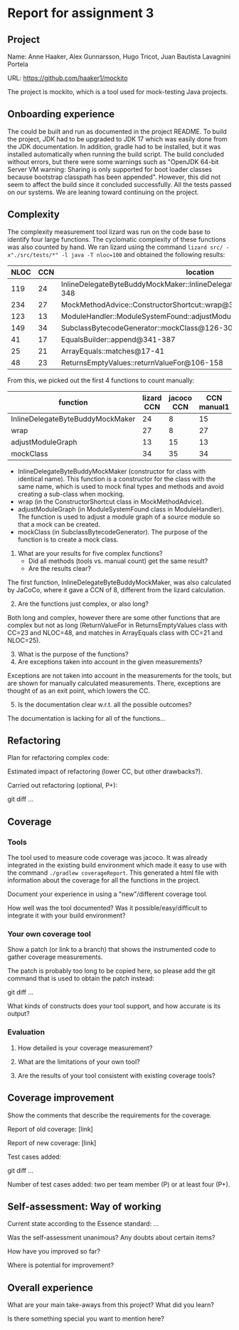 # Report for assignment 3

## Project

Name: Anne Haaker, Alex Gunnarsson, Hugo Tricot, Juan Bautista Lavagnini Portela

URL: https://github.com/haaker1/mockito 

The project is mockito, which is a tool used for mock-testing Java projects.

## Onboarding experience

The could be built and run as documented in the project README. To build the project, JDK had to be upgraded to JDK 17 which was easily done from the JDK documentation. In addition, gradle had to be installed, but it was installed automatically when running the build script. The build concluded without errors, but there were some warnings such as "OpenJDK 64-bit Server VM warning: Sharing is only supported for boot loader classes because bootstrap classpath has been appended". However, this did not seem to affect the build since it concluded successfully. All the tests passed on our systems. We are leaning toward continuing on the project.

## Complexity

The complexity measurement tool lizard was run on the code base to identify four large functions. The cyclomatic complexity of these functions was also counted by hand. We ran lizard using the command `lizard src/ -x"./src/tests/*" -l java -T nloc=100` and obtained the following results:

| NLOC | CCN | location                                                                   | file                                                                                         |
|------|-----|----------------------------------------------------------------------------|----------------------------------------------------------------------------------------------|
| 119  | 24  | InlineDelegateByteBuddyMockMaker::InlineDelegateByteBuddyMockMaker@225-348 | @src/main/java/org/mockito/internal/creation/bytebuddy/InlineDelegateByteBuddyMockMaker.java |
| 234  | 27  | MockMethodAdvice::ConstructorShortcut::wrap@387-643                        | @src/main/java/org/mockito/internal/creation/bytebuddy/MockMethodAdvice.java                 |
| 123  | 13  | ModuleHandler::ModuleSystemFound::adjustModuleGraph@170-292                | @src/main/java/org/mockito/internal/creation/bytebuddy/ModuleHandler.java                    |
| 149  | 34  | SubclassBytecodeGenerator::mockClass@126-301                               | @src/main/java/org/mockito/internal/creation/bytebuddy/SubclassBytecodeGenerator.java        |
| 41   | 17  | EqualsBuilder::append@341-387                                              | @src/main/java/org/mockito/internal/matchers/apachecommons/EqualsBuilder.java                |
| 25   | 21  | ArrayEquals::matches@17-41                                                 | @src/main/java/org/mockito/internal/matchers/ArrayEquals.java                                |
| 48   | 23  | ReturnsEmptyValues::returnValueFor@106-158                                 | @src/main/java/org/mockito/internal/stubbing/defaultanswers/ReturnsEmptyValues.java          |

From this, we picked out the first 4 functions to count manually: 

| function                         | lizard CCN | jacoco CCN | CCN manual1 | CCN manual2 |
|----------------------------------|------------|------------|-------------|-------------|
| InlineDelegateByteBuddyMockMaker | 24         | 8          | 15          | 8           |
| wrap                             | 27         | 8          | 27          | 24          |
| adjustModuleGraph                | 13         | 15         | 13          | 10          |
| mockClass                        | 34         | 35         | 34          | 39          |

* InlineDelegateByteBuddyMockMaker (constructor for class with identical name). This function is a constructor for the class with the same name, which is used to mock final types and methods and avoid creating a sub-class when mocking.
* wrap (in the ConstructorShortcut class in MockMethodAdvice). 
* adjustModuleGraph (in ModuleSystemFound class in ModuleHandler). The function is used to adjust a module graph of a source module so that a mock can be created.
* mockClass (in SubclassBytecodeGenerator). The purpose of the function is to create a mock class.

1. What are your results for five complex functions?
   * Did all methods (tools vs. manual count) get the same result?
   * Are the results clear?

The first function, InlineDelegateByteBuddyMockMaker, was also calculated by JaCoCo, where it gave a CCN of 8, different from the lizard calculation. 

2. Are the functions just complex, or also long?

Both long and complex, however there are some other functions that are complex but not as long (ReturnValueFor in ReturnsEmptyValues class with CC=23 and NLOC=48, and matches in ArrayEquals class with CC=21 and NLOC=25).

3. What is the purpose of the functions?
4. Are exceptions taken into account in the given measurements?

Exceptions are not taken into account in the measurements for the tools, but are shown for manually calculated measurements. There, exceptions are thought of as an exit point, which lowers the CC.

5. Is the documentation clear w.r.t. all the possible outcomes?

The documentation is lacking for all of the functions...

## Refactoring

Plan for refactoring complex code:

Estimated impact of refactoring (lower CC, but other drawbacks?).

Carried out refactoring (optional, P+):

git diff ...

## Coverage

### Tools

The tool used to measure code coverage was jacoco. It was already integrated in the existing build environment which made it easy to use with the command `./gradlew coverageReport`. This generated a html file with information about the coverage for all the functions in the project. 



Document your experience in using a "new"/different coverage tool.

How well was the tool documented? Was it possible/easy/difficult to
integrate it with your build environment?

### Your own coverage tool

Show a patch (or link to a branch) that shows the instrumented code to
gather coverage measurements.

The patch is probably too long to be copied here, so please add
the git command that is used to obtain the patch instead:

git diff ...

What kinds of constructs does your tool support, and how accurate is
its output?

### Evaluation

1. How detailed is your coverage measurement?

2. What are the limitations of your own tool?

3. Are the results of your tool consistent with existing coverage tools?

## Coverage improvement

Show the comments that describe the requirements for the coverage.

Report of old coverage: [link]

Report of new coverage: [link]

Test cases added:

git diff ...

Number of test cases added: two per team member (P) or at least four (P+).

## Self-assessment: Way of working

Current state according to the Essence standard: ...

Was the self-assessment unanimous? Any doubts about certain items?

How have you improved so far?

Where is potential for improvement?

## Overall experience

What are your main take-aways from this project? What did you learn?

Is there something special you want to mention here?
